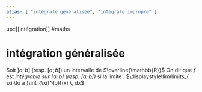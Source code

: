```yaml
---
alias: [ "intégrale généralisée", "intégrale impropre" ]
---
```

up::[[intégration]]
#maths
# intégration généralisée
Soit $]a; b]$ (resp. $[a; b[$) un intervalle de $\overline{\mathbb{R}}$
On dit que $f$ est _intégrable sur $]a; b]$ (resp. $[a; b[$)_ si la limite :
$\displaystyle\lim\limits_{ \xi \to a }\int_{\xi}^{b}f(x) \, dx$